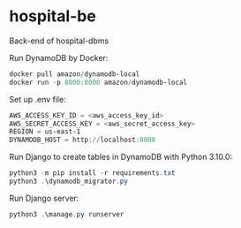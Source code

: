 # hospital-be
Back-end of hospital-dbms

Run DynamoDB by Docker:
```powershell
docker pull amazon/dynamodb-local
docker run -p 8000:8000 amazon/dynamodb-local
```

Set up .env file:
```powershell
AWS_ACCESS_KEY_ID = <aws_access_key_id>
AWS_SECRET_ACCESS_KEY = <aws_secret_access_key>
REGION = us-east-1
DYNAMODB_HOST = http://localhost:8000
```

Run Django to create tables in DynamoDB with Python 3.10.0:
```powershell
python3 -m pip install -r requirements.txt
python3 .\dynamodb_migrator.py
```

Run Django server:
```powershell
python3 .\manage.py runserver
```
